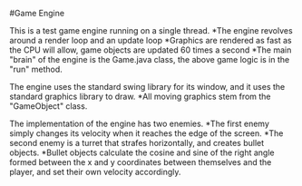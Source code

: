 #Game Engine 

This is a test game engine running on a single thread. 
*The engine revolves around a render loop and an update loop 
*Graphics are rendered as fast as the CPU will allow, game objects are updated 60 times a second 
*The main "brain" of the engine is the Game.java class, the above game logic is in the "run" method. 

The engine uses the standard swing library for its window, and it uses the standard graphics library 
to draw. 
*All moving graphics stem from the "GameObject" class. 

The implementation of the engine has two enemies. 
*The first enemy simply changes its velocity when it reaches the edge of the screen. 
*The second enemy is a turret that strafes horizontally, and creates bullet objects. 
*Bullet objects calculate the cosine and sine of the right angle formed between the x and y coordinates 
between themselves and the player, and set their own velocity accordingly. 